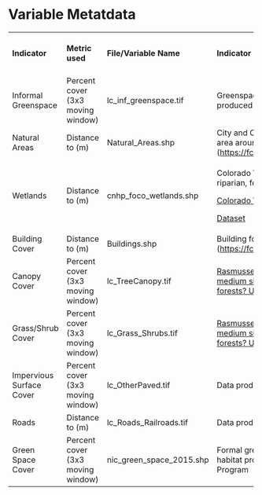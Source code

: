 Variable Metatdata
================

<table style="width:99%;">
<colgroup>
<col style="width: 7%" />
<col style="width: 9%" />
<col style="width: 7%" />
<col style="width: 56%" />
<col style="width: 8%" />
<col style="width: 9%" />
</colgroup>
<tbody>
<tr>
<td><strong>Indicator</strong></td>
<td><strong>Metric used</strong></td>
<td><strong>File/Variable Name</strong></td>
<td><strong>Indicator Description or Citation (access link if
available)</strong></td>
<td><strong>Time frame / last updated</strong></td>
<td><strong>Spatial resolution (if raster)</strong></td>
</tr>
<tr>
<td>Informal Greenspace</td>
<td>Percent cover (3x3 moving window)</td>
<td>lc_inf_greenspace.tif</td>
<td>Greenspace that is not formally owned or managed. Data produced by
Co-PI <a href="https://sites.warnercnr.colostate.edu/sbombaci/">Sara
Bombacci’s</a> lab group.</td>
<td>2024</td>
<td>Shapefile</td>
</tr>
<tr>
<td>Natural Areas</td>
<td>Distance to (m)</td>
<td>Natural_Areas.shp</td>
<td>City and County owned and/or managed Natural Areas for the area
around Fort Collins (<a
href="https://fcgov.hub.arcgis.com/datasets/natural-areas/explore"
class="uri">https://fcgov.hub.arcgis.com/datasets/natural-areas/explore</a>)</td>
<td>2025</td>
<td>Shapefile</td>
</tr>
<tr>
<td>Wetlands</td>
<td>Distance to (m)</td>
<td>cnhp_foco_wetlands.shp</td>
<td><p>Colorado Wetlands Inventory Mapping Tool. Includes wetland,
riparian, fen and playa mapping.</p>
<p><a
href="https://csurams.maps.arcgis.com/apps/webappviewer/index.html?id=a8e43760cb934a5084e89e46922580cc">Colorado
Wetland Inventory</a></p>
<p><a
href="https://cnhp.colostate.edu/arcgis/rest/services/Wetland_Inv/Wetlands/MapServer">Dataset</a></p></td>
<td>2009</td>
<td>Shapefile</td>
</tr>
<tr>
<td>Building Cover</td>
<td>Distance to (m)</td>
<td>Buildings.shp</td>
<td>Building footprints for the City of Fort Collins (<a
href="https://fcgov.hub.arcgis.com/datasets/fcgov"
class="uri">https://fcgov.hub.arcgis.com/datasets/fcgov</a>::buildings/about)</td>
<td>2025</td>
<td>Shapefile</td>
</tr>
<tr>
<td>Canopy Cover</td>
<td>Percent cover (3x3 moving window)</td>
<td>lc_TreeCanopy.tif</td>
<td><a
href="https://link.springer.com/article/10.1007/s11252-022-01203-0">Rasmussen
S, Tinkam W, and McHale MR. 2022. What can a medium sized semi-arid city
teach us about human-made forests? Urban Ecosystems (2022).</a></td>
<td>2016</td>
<td>1m</td>
</tr>
<tr>
<td>Grass/Shrub Cover</td>
<td>Percent cover (3x3 moving window)</td>
<td>lc_Grass_Shrubs.tif</td>
<td><a
href="https://link.springer.com/article/10.1007/s11252-022-01203-0">Rasmussen
S, Tinkam W, and McHale MR. 2022. What can a medium sized semi-arid city
teach us about human-made forests? Urban Ecosystems (2022)</a>.</td>
<td>2016</td>
<td>1m</td>
</tr>
<tr>
<td>Impervious Surface Cover</td>
<td>Percent cover (3x3 moving window)</td>
<td>lc_OtherPaved.tif</td>
<td>Data produced by Co-PI <a
href="https://sites.warnercnr.colostate.edu/sbombaci/">Sara
Bombacci’s</a> lab group.</td>
<td>2024</td>
<td>1m</td>
</tr>
<tr>
<td>Roads</td>
<td>Distance to (m)</td>
<td>lc_Roads_Railroads.tif</td>
<td>Data produced by Co-PI <a
href="https://sites.warnercnr.colostate.edu/sbombaci/">Sara
Bombacci’s</a> lab group.</td>
<td>2024</td>
<td>1m</td>
</tr>
<tr>
<td>Green Space Cover</td>
<td>Percent cover (3x3 moving window)</td>
<td>nic_green_space_2015.shp</td>
<td>Formal greenspace, inclusive of natural areas and natural habitat
provided by the City of Fort Collins Nature in the City Program</td>
<td>2015</td>
<td>Shapefile</td>
</tr>
</tbody>
</table>
